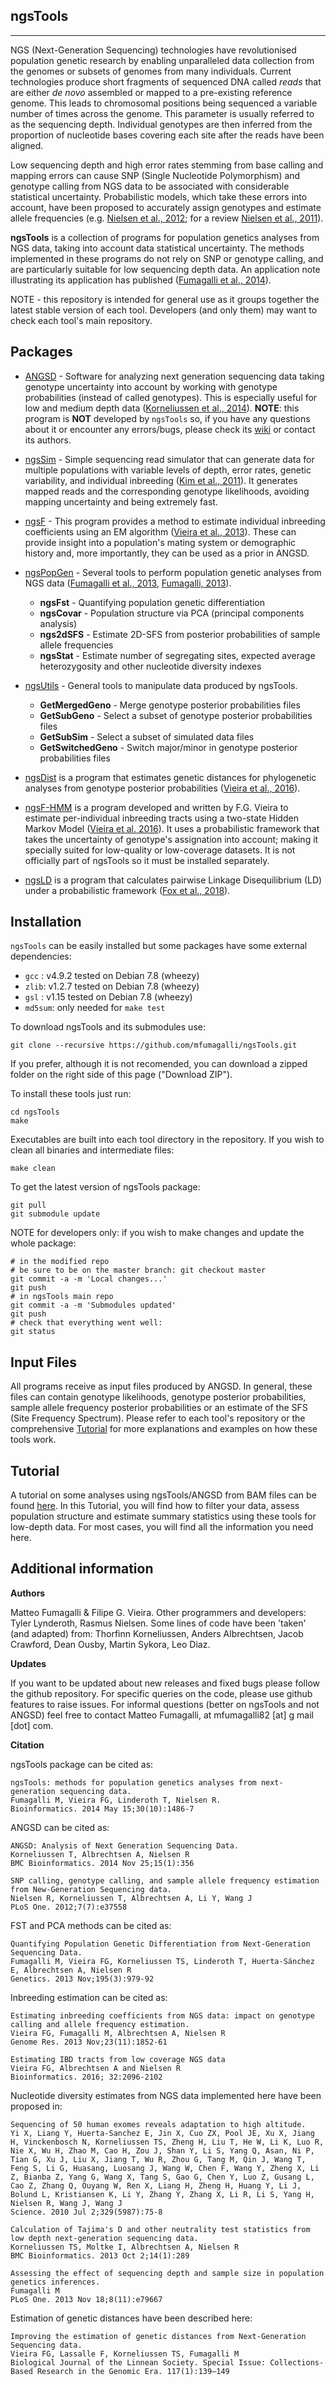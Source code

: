ngsTools
------------------------------
------------------------------

NGS (Next-Generation Sequencing) technologies have revolutionised population genetic research by enabling unparalleled data collection from the genomes or subsets of genomes from many individuals.
Current technologies produce short fragments of sequenced DNA called _reads_ that are either _de novo_ assembled or mapped to a pre-existing reference genome. 
This leads to chromosomal positions being sequenced a variable number of times across the genome.
This parameter is usually referred to as the sequencing depth. 
Individual genotypes are then inferred from the proportion of nucleotide bases covering each site after the reads have been aligned.

Low sequencing depth and high error rates stemming from base calling and mapping errors can cause SNP (Single Nucleotide Polymorphism) and genotype calling from NGS data to be associated with considerable statistical uncertainty. 
Probabilistic models, which take these errors into account, have been proposed to accurately assign genotypes and estimate allele frequencies (e.g. [Nielsen et al., 2012](http://www.ncbi.nlm.nih.gov/pubmed/22911679); for a review [Nielsen et al., 2011](http://www.ncbi.nlm.nih.gov/pubmed/21587300)).

__ngsTools__ is a collection of programs for population genetics analyses from NGS data, taking into account data statistical uncertainty.
The methods implemented in these programs do not rely on SNP or genotype calling, and are particularly suitable for low sequencing depth data. 
An application note illustrating its application has published ([Fumagalli et al., 2014](http://www.ncbi.nlm.nih.gov/pubmed/24458950)).

NOTE - this repository is intended for general use as it groups together the latest stable version of each tool. 
Developers (and only them) may want to check each tool's main repository.


Packages
-----------------------------

* [ANGSD](https://github.com/ANGSD/angsd) - Software for analyzing next generation sequencing data taking genotype uncertainty into account by working with genotype probabilities (instead of called genotypes). This is especially useful for low and medium depth data ([Korneliussen et al., 2014](https://www.ncbi.nlm.nih.gov/pubmed/25420514)). **NOTE**: this program is **NOT** developed by `ngsTools` so, if you have any questions about it or encounter any errors/bugs, please check its [wiki](http://www.popgen.dk/wiki/index.php/ANGSD) or contact its authors.

* [ngsSim](https://github.com/mfumagalli/ngsSim) - Simple sequencing read simulator that can generate data for multiple populations with variable levels of depth, error rates, genetic variability, and individual inbreeding ([Kim et al., 2011](http://www.ncbi.nlm.nih.gov/pubmed/21663684)). It generates mapped reads and the corresponding genotype likelihoods, avoiding mapping uncertainty and being extremely fast.

* [ngsF](https://github.com/fgvieira/ngsF) - This program provides a method to estimate individual inbreeding coefficients using an EM algorithm ([Vieira et al., 2013](http://www.ncbi.nlm.nih.gov/pubmed/23950147)). These can provide insight into a population's mating system or demographic history and, more importantly, they can be used as a prior in ANGSD.

* [ngsPopGen](https://github.com/mfumagalli/ngsPopGen) - Several tools to perform population genetic analyses from NGS data ([Fumagalli et al., 2013](http://www.ncbi.nlm.nih.gov/pubmed/23979584), [Fumagalli, 2013](http://www.ncbi.nlm.nih.gov/pubmed/24260275)).
	* __ngsFst__ - Quantifying population genetic differentiation
	* __ngsCovar__ - Population structure via PCA (principal components analysis)
	* __ngs2dSFS__ - Estimate 2D-SFS from posterior probabilities of sample allele frequencies
	* __ngsStat__ - Estimate number of segregating sites, expected average heterozygosity and other nucleotide diversity indexes

* [ngsUtils](https://github.com/mfumagalli/ngsUtils) - General tools to manipulate data produced by ngsTools.
	* __GetMergedGeno__ - Merge genotype posterior probabilities files
	* __GetSubGeno__ - Select a subset of genotype posterior probabilities files
	* __GetSubSim__ - Select a subset of simulated data files
	* __GetSwitchedGeno__ - Switch major/minor in genotype posterior probabilities files

* [ngsDist](https://github.com/fgvieira/ngsDist) is a program that estimates genetic distances for phylogenetic analyses from genotype posterior probabilities ([Vieira et al., 2016](http://onlinelibrary.wiley.com/doi/10.1111/bij.12511/abstract)).

* [ngsF-HMM](https://github.com/fgvieira/ngsF-HMM) is a program developed and written by F.G. Vieira to estimate per-individual inbreeding tracts using a two-state Hidden Markov Model ([Vieira et al. 2016](http://bioinformatics.oxfordjournals.org/content/32/14/2096)). It uses a probabilistic framework that takes the uncertainty of genotype's assignation into account; making it specially suited for low-quality or low-coverage datasets. It is not officially part of ngsTools so it must be installed separately.

* [ngsLD](https://github.com/fgvieira/ngsLD) is a program that calculates pairwise Linkage Disequilibrium (LD) under a probabilistic framework ([Fox et al., 2018](http://onlinelibrary.wiley.com/doi/10.1111/bij.12511/abstract)).


Installation
--------------------------------------------------

`ngsTools` can be easily installed but some packages have some external dependencies:

* `gcc` : v4.9.2 tested on Debian 7.8 (wheezy)
* `zlib`: v1.2.7 tested on Debian 7.8 (wheezy)
* `gsl` : v1.15 tested on Debian 7.8 (wheezy)
* `md5sum`: only needed for `make test`

To download ngsTools and its submodules use:
```
git clone --recursive https://github.com/mfumagalli/ngsTools.git
```
If you prefer, although it is not recomended, you can download a zipped folder on the right side of this page ("Download ZIP"). 

To install these tools just run:
```
cd ngsTools
make
```
Executables are built into each tool directory in the repository. 
If you wish to clean all binaries and intermediate files:
```
make clean
```
To get the latest version of ngsTools package:
```
git pull
git submodule update
```    
NOTE for developers only: if you wish to make changes and update the whole package:
```
# in the modified repo
# be sure to be on the master branch: git checkout master
git commit -a -m 'Local changes...'
git push
# in ngsTools main repo
git commit -a -m 'Submodules updated'
git push
# check that everything went well: 
git status
```

Input Files
-----------------------------------

All programs receive as input files produced by ANGSD. 
In general, these files can contain genotype likelihoods, genotype posterior probabilities, sample allele frequency posterior probabilities or an estimate of the SFS (Site Frequency Spectrum). 
Please refer to each tool's repository or the comprehensive [Tutorial](https://github.com/mfumagalli/ngsTools/blob/master/TUTORIAL.md) for more explanations and examples on how these tools work.


Tutorial
-------------------------------------------

A tutorial on some analyses using ngsTools/ANGSD from BAM files can be found [here](https://github.com/mfumagalli/ngsTools/blob/master/TUTORIAL.md).
In this Tutorial, you will find how to filter your data, assess population structure and estimate summary statistics using these tools for low-depth data.
For most cases, you will find all the information you need here.


Additional information
--------------------------------------------

__Authors__

Matteo Fumagalli & Filipe G. Vieira.
Other programmers and developers: Tyler Lynderoth, Rasmus Nielsen.
Some lines of code have been 'taken' (and adapted) from: Thorfinn Korneliussen, Anders Albrechtsen, Jacob Crawford, Dean Ousby, Martin Sykora, Leo Diaz.

__Updates__

If you want to be updated about new releases and fixed bugs please follow the github repository.
For specific queries on the code, please use github features to raise issues.
For informal questions (better on ngsTools and not ANGSD) feel free to contact Matteo Fumagalli, at mfumagalli82 [at] g mail [dot] com.

__Citation__

ngsTools package can be cited as:

	ngsTools: methods for population genetics analyses from next-generation sequencing data.
	Fumagalli M, Vieira FG, Linderoth T, Nielsen R.
	Bioinformatics. 2014 May 15;30(10):1486-7

ANGSD can be cited as:

	ANGSD: Analysis of Next Generation Sequencing Data.
	Korneliussen T, Albrechtsen A, Nielsen R
	BMC Bioinformatics. 2014 Nov 25;15(1):356

	SNP calling, genotype calling, and sample allele frequency estimation from New-Generation Sequencing data.
	Nielsen R, Korneliussen T, Albrechtsen A, Li Y, Wang J
	PLoS One. 2012;7(7):e37558

FST and PCA methods can be cited as:

	Quantifying Population Genetic Differentiation from Next-Generation Sequencing Data.
	Fumagalli M, Vieira FG, Korneliussen TS, Linderoth T, Huerta-Sánchez E, Albrechtsen A, Nielsen R
	Genetics. 2013 Nov;195(3):979-92

Inbreeding estimation can be cited as:

	Estimating inbreeding coefficients from NGS data: impact on genotype calling and allele frequency estimation.
	Vieira FG, Fumagalli M, Albrechtsen A, Nielsen R
	Genome Res. 2013 Nov;23(11):1852-61

	Estimating IBD tracts from low coverage NGS data
	Vieira FG, Albrechtsen A and Nielsen R
	Bioinformatics. 2016; 32:2096-2102

Nucleotide diversity estimates from NGS data implemented here have been proposed in:

	Sequencing of 50 human exomes reveals adaptation to high altitude.
	Yi X, Liang Y, Huerta-Sanchez E, Jin X, Cuo ZX, Pool JE, Xu X, Jiang H, Vinckenbosch N, Korneliussen TS, Zheng H, Liu T, He W, Li K, Luo R, Nie X, Wu H, Zhao M, Cao H, Zou J, Shan Y, Li S, Yang Q, Asan, Ni P, Tian G, Xu J, Liu X, Jiang T, Wu R, Zhou G, Tang M, Qin J, Wang T, Feng S, Li G, Huasang, Luosang J, Wang W, Chen F, Wang Y, Zheng X, Li Z, Bianba Z, Yang G, Wang X, Tang S, Gao G, Chen Y, Luo Z, Gusang L, Cao Z, Zhang Q, Ouyang W, Ren X, Liang H, Zheng H, Huang Y, Li J, Bolund L, Kristiansen K, Li Y, Zhang Y, Zhang X, Li R, Li S, Yang H, Nielsen R, Wang J, Wang J
	Science. 2010 Jul 2;329(5987):75-8

	Calculation of Tajima's D and other neutrality test statistics from low depth next-generation sequencing data.
	Korneliussen TS, Moltke I, Albrechtsen A, Nielsen R
	BMC Bioinformatics. 2013 Oct 2;14(1):289

	Assessing the effect of sequencing depth and sample size in population genetics inferences.
	Fumagalli M
	PLoS One. 2013 Nov 18;8(11):e79667

Estimation of genetic distances have been described here:

	Improving the estimation of genetic distances from Next-Generation Sequencing data.
	Vieira FG, Lassalle F, Korneliussen TS, Fumagalli M
	Biological Journal of the Linnean Society. Special Issue: Collections-Based Research in the Genomic Era. 117(1):139–149






